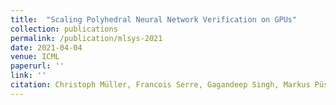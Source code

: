 ```yaml
---
title:  "Scaling Polyhedral Neural Network Verification on GPUs"
collection: publications
permalink: /publication/mlsys-2021
date: 2021-04-04
venue: ICML
paperurl: ''
link: ''
citation: Christoph Müller, Francois Serre, Gagandeep Singh, Markus Püschel, Martin Vechev, MLSys 2021.
---
```


